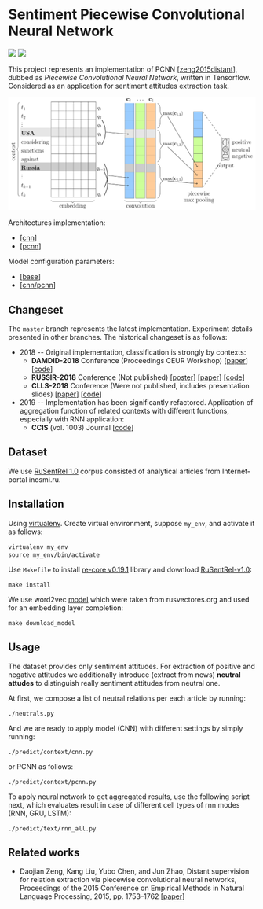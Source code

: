 # Sentiment Piecewise Convolutional Neural Network
![](https://img.shields.io/badge/Python-2.7-brightgreen.svg)
![](https://img.shields.io/badge/TensorFlow-1.4.1-yellowgreen.svg)

This project represents an implementation of PCNN [[zeng2015distant](http://www.aclweb.org/anthology/D15-1203)], dubbed as
*Piecewise Convolutional Neural Network*, written in Tensorflow.
Considered as an application for sentiment attitudes extraction task.

![alt text](docs/pcnn.png)

Architectures implementation:
* [[cnn](networks/context/architectures/cnn.py)]
* [[pcnn](networks/context/architectures/pcnn.py)]

Model configuration parameters:
* [[base](networks/context/configurations/base.py)]
* [[cnn/pcnn](networks/context/configurations/cnn.py)]

Changeset
---------
The ```master``` branch represents the latest implementation.
Experiment details presented in other branches.
The historical changeset is as follows:
* 2018 -- Original implementation, classification is strongly by contexts:
    * **DAMDID-2018** Conference (Proceedings CEUR Workshop) [[paper](http://ceur-ws.org/Vol-2277/paper33.pdf)] 
        [[code](https://github.com/nicolay-r/sentiment-pcnn/tree/damdid-2018)]
    * **RUSSIR-2018** Conference (Not published) 
        [[poster](https://github.com/nicolay-r/sentiment-pcnn/blob/russir-2018/docs/poster.pdf)]
        [[paper](https://github.com/nicolay-r/sentiment-pcnn/blob/russir-2018/docs/paper.pdf)]
        [[code](https://github.com/nicolay-r/sentiment-pcnn/tree/russir-2018)]
    * **CLLS-2018** Conference (Were not published, includes presentation slides)
        [[paper](https://doi.org/10.29007/26g7)]
        [[code](https://github.com/nicolay-r/sentiment-pcnn/tree/clls-2018)]
* 2019 -- Implementation has been significantly refactored. Application of aggregation function of related contexts with different functions, especially with RNN application:
    * **CCIS** (vol. 1003) Journal
        [[code](https://github.com/nicolay-r/sentiment-pcnn/tree/ccis-2019)]


Dataset
-------
We use [RuSentRel 1.0](https://github.com/nicolay-r/RuSentRel/tree/v1.0/)
corpus consisted of analytical articles from Internet-portal
inosmi.ru.

Installation
------------

Using [virtualenv](https://www.pythoncentral.io/how-to-install-virtualenv-python/).
Create virtual environment, suppose `my_env`, and activate it as follows:
```
virtualenv my_env
source my_env/bin/activate
```

Use `Makefile` to install
[re-core v0.19.1](https://github.com/nicolay-r/sentiment-erc-core/tree/release_19_1) library and download
[RuSentRel-v1.0](https://github.com/nicolay-r/RuSentRel/tree/v1.0/):
```
make install
```

We use word2vec
[model](http://rusvectores.org/static/models/rusvectores2/news_mystem_skipgram_1000_20_2015.bin.gz)
which were taken from rusvectores.org and used for an embedding layer completion:
```
make download_model
```

Usage
-----
The dataset provides only sentiment attitudes.
For extraction of positive and negative attitudes we additionally introduce
(extract from news) **neutral attudes** to distinguish really sentiment
attitudes from neutral one.

At first, we compose a list of neutral relations per each article by running:
```
./neutrals.py
```
And we are ready to apply model (CNN) with different settings by simply running:
```
./predict/context/cnn.py
```
or PCNN as follows:
```
./predict/context/pcnn.py
```

To apply neural network to get aggregated results, use the following script next,
which evaluates result in case of different cell types of rnn modes (RNN, GRU, LSTM):
```
./predict/text/rnn_all.py
```

Related works
-------------
* Daojian Zeng, Kang Liu, Yubo Chen, and Jun Zhao, Distant
supervision for relation extraction via piecewise convolutional
neural networks, Proceedings of the 2015 Conference on
Empirical Methods in Natural Language Processing, 2015,
pp. 1753–1762
[[paper](http://www.aclweb.org/anthology/D15-1203)]
